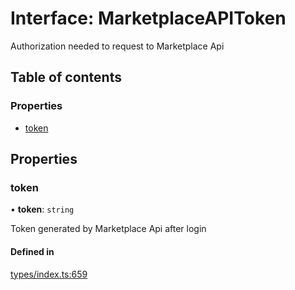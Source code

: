 # Interface: MarketplaceAPIToken

Authorization needed to request to Marketplace Api

## Table of contents

### Properties

- [token](MarketplaceAPIToken.md#token)

## Properties

### token

• **token**: `string`

Token generated by Marketplace Api after login

#### Defined in

[types/index.ts:659](https://github.com/nevermined-io/components-catalog/blob/ca4c968/catalog/src/types/index.ts#L659)
